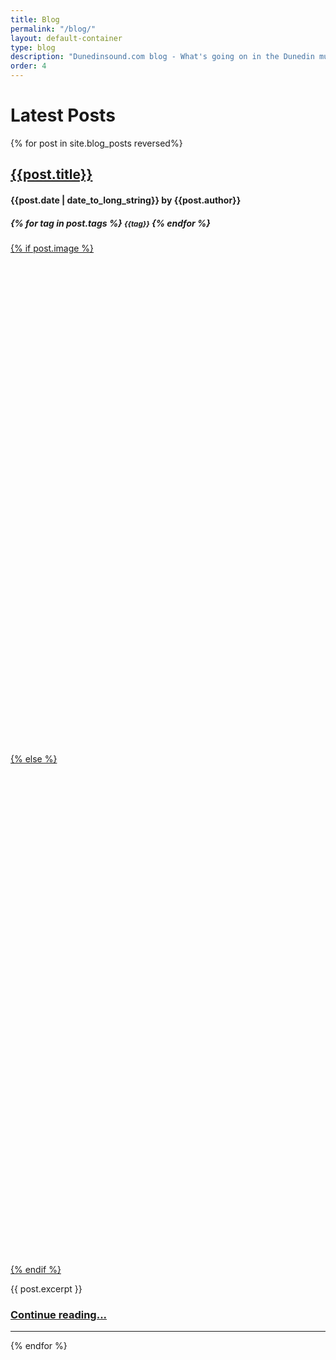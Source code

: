 ```yaml
---
title: Blog
permalink: "/blog/"
layout: default-container
type: blog
description: "Dunedinsound.com blog - What's going on in the Dunedin music scene, as well as photography, web development and other interesting (ish) articles."
order: 4
---
```


<div class="row">
    <div class="col-xs-12">
    <h1>Latest Posts</h1>
    </div>
    {% for post in site.blog_posts reversed%}
        <div class="col-xs-12">
            <a href="{{ post.url | prepend: site.baseurl }}">
                <h2>{{post.title}}</h2>
            </a>
            <h4>{{post.date | date_to_long_string}} by {{post.author}}</h4>
            <h5>
            {% for tag in post.tags %}
                <small class="label label-blog">{{tag}}</small>
            {% endfor %}
            </h5>
            <a href="{{ post.url | prepend: site.baseurl }}">
            {% if post.image %}
                <div style="width: 100%; height: 20vh; background-image: url('{{post.image}}'); background-size: cover; background-position: center;"></div>
            {% else %}
                <div class="pattern1" style="height: 20vh;"></div>
            {% endif %}
            </a>
            <p>{{ post.excerpt }}</p>
            <h3><a href="{{ post.url | prepend: site.baseurl }}"> Continue reading... </a></h3>
        </div>
        <div class="col-xs-12">
            <hr>
        </div>
    {% endfor %}
</div>